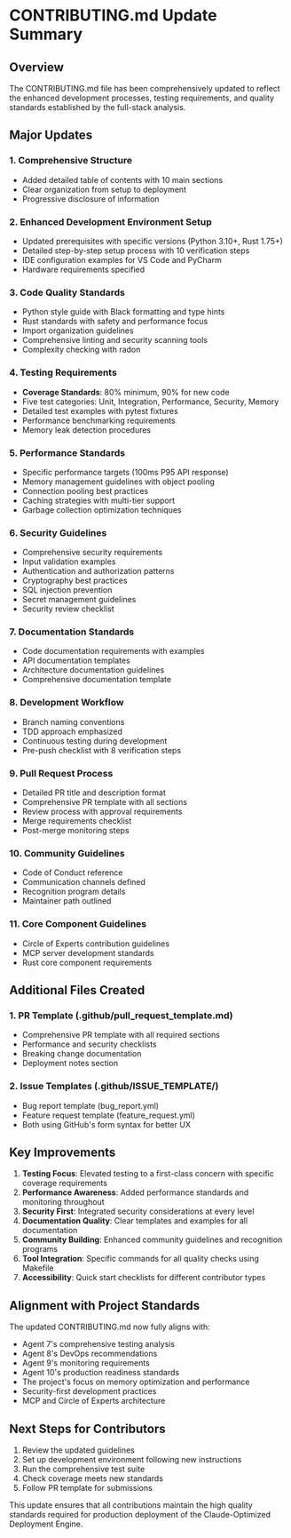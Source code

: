 # CONTRIBUTING.md Update Summary

## Overview
The CONTRIBUTING.md file has been comprehensively updated to reflect the enhanced development processes, testing requirements, and quality standards established by the full-stack analysis.

## Major Updates

### 1. **Comprehensive Structure**
- Added detailed table of contents with 10 main sections
- Clear organization from setup to deployment
- Progressive disclosure of information

### 2. **Enhanced Development Environment Setup**
- Updated prerequisites with specific versions (Python 3.10+, Rust 1.75+)
- Detailed step-by-step setup process with 10 verification steps
- IDE configuration examples for VS Code and PyCharm
- Hardware requirements specified

### 3. **Code Quality Standards**
- Python style guide with Black formatting and type hints
- Rust standards with safety and performance focus
- Import organization guidelines
- Comprehensive linting and security scanning tools
- Complexity checking with radon

### 4. **Testing Requirements**
- **Coverage Standards**: 80% minimum, 90% for new code
- Five test categories: Unit, Integration, Performance, Security, Memory
- Detailed test examples with pytest fixtures
- Performance benchmarking requirements
- Memory leak detection procedures

### 5. **Performance Standards**
- Specific performance targets (100ms P95 API response)
- Memory management guidelines with object pooling
- Connection pooling best practices
- Caching strategies with multi-tier support
- Garbage collection optimization techniques

### 6. **Security Guidelines**
- Comprehensive security requirements
- Input validation examples
- Authentication and authorization patterns
- Cryptography best practices
- SQL injection prevention
- Secret management guidelines
- Security review checklist

### 7. **Documentation Standards**
- Code documentation requirements with examples
- API documentation templates
- Architecture documentation guidelines
- Comprehensive documentation template

### 8. **Development Workflow**
- Branch naming conventions
- TDD approach emphasized
- Continuous testing during development
- Pre-push checklist with 8 verification steps

### 9. **Pull Request Process**
- Detailed PR title and description format
- Comprehensive PR template with all sections
- Review process with approval requirements
- Merge requirements checklist
- Post-merge monitoring steps

### 10. **Community Guidelines**
- Code of Conduct reference
- Communication channels defined
- Recognition program details
- Maintainer path outlined

### 11. **Core Component Guidelines**
- Circle of Experts contribution guidelines
- MCP server development standards
- Rust core component requirements

## Additional Files Created

### 1. **PR Template** (.github/pull_request_template.md)
- Comprehensive PR template with all required sections
- Performance and security checklists
- Breaking change documentation
- Deployment notes section

### 2. **Issue Templates** (.github/ISSUE_TEMPLATE/)
- Bug report template (bug_report.yml)
- Feature request template (feature_request.yml)
- Both using GitHub's form syntax for better UX

## Key Improvements

1. **Testing Focus**: Elevated testing to a first-class concern with specific coverage requirements
2. **Performance Awareness**: Added performance standards and monitoring throughout
3. **Security First**: Integrated security considerations at every level
4. **Documentation Quality**: Clear templates and examples for all documentation
5. **Community Building**: Enhanced community guidelines and recognition programs
6. **Tool Integration**: Specific commands for all quality checks using Makefile
7. **Accessibility**: Quick start checklists for different contributor types

## Alignment with Project Standards

The updated CONTRIBUTING.md now fully aligns with:
- Agent 7's comprehensive testing analysis
- Agent 8's DevOps recommendations
- Agent 9's monitoring requirements
- Agent 10's production readiness standards
- The project's focus on memory optimization and performance
- Security-first development practices
- MCP and Circle of Experts architecture

## Next Steps for Contributors

1. Review the updated guidelines
2. Set up development environment following new instructions
3. Run the comprehensive test suite
4. Check coverage meets new standards
5. Follow PR template for submissions

This update ensures that all contributions maintain the high quality standards required for production deployment of the Claude-Optimized Deployment Engine.